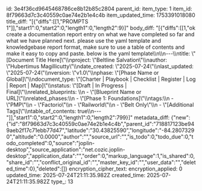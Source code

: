 id: 3e4f36cd9645468786ce8b12b85c2804
parent_id: 
item_type: 1
item_id: 8f79663d7c3c40559c0ae74e2b1e4c4b
item_updated_time: 1753391018080
title_diff: "[{\"diffs\":[[1,\"PROMPTS 1\"]],\"start1\":0,\"start2\":0,\"length1\":0,\"length2\":9}]"
body_diff: "[{\"diffs\":[[1,\"ok create a documentation report entry on what we have completed so far and what we have planned next. please use the yaml template and knowledgebase report format, make sure to use a table of contents and make it easy to copy and paste. below is the yaml template\\\n\\\n---\\\ntitle: \\\"[Document Title Here]\\\"\\\nproject: \\\"Beltline Salvation\\\"\\\nauthor: \\\"Hubertimus Magillicutty\\\"\\\ndate_created: \\\"2025-07-24\\\"\\\nlast_updated: \\\"2025-07-24\\\"\\\nversion: \\\"v1.0\\\"\\\nphase: \\\"[Phase Name or Global]\\\"\\\ndocument_type: \\\"[Charter | Playbook | Checklist | Register | Log | Report | Map]\\\"\\\nstatus: \\\"[Draft | In Progress | Final]\\\"\\\nrelated_blueprints: \\\n  - \\\"[Blueprint Name or URL]\\\"\\\nrelated_phases:\\\n  - \\\"[Phase 1: Foundations]\\\"\\\ntags:\\\n  - \\\"PMP\\\"\\\n  - \\\"Factorio\\\"\\\n  - \\\"Railworld\\\"\\\n  - \\\"Belt Only\\\"\\\n  - \\\"[Additional Tags]\\\"\\\ntable_of_contents: true\\\n---\"]],\"start1\":0,\"start2\":0,\"length1\":0,\"length2\":799}]"
metadata_diff: {"new":{"id":"8f79663d7c3c40559c0ae74e2b1e4c4b","parent_id":"718817123be949aeb2f17c71ebb77d47","latitude":"30.43825590","longitude":"-84.28073290","altitude":"0.0000","author":"","source_url":"","is_todo":0,"todo_due":0,"todo_completed":0,"source":"joplin-desktop","source_application":"net.cozic.joplin-desktop","application_data":"","order":0,"markup_language":1,"is_shared":0,"share_id":"","conflict_original_id":"","master_key_id":"","user_data":"","deleted_time":0},"deleted":[]}
encryption_cipher_text: 
encryption_applied: 0
updated_time: 2025-07-24T21:11:35.982Z
created_time: 2025-07-24T21:11:35.982Z
type_: 13